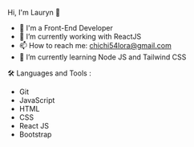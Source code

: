 Hi, I'm Lauryn 👋

- 👀 I'm a Front-End Developer
- 🔭 I’m currently working with ReactJS
- 📫 How to reach me: chichi54lora@gmail.com
- 🌱 I’m currently learning Node JS and Tailwind CSS
 
🛠️ Languages and Tools :
- Git
- JavaScript
- HTML
- CSS
- React JS
- Bootstrap  


